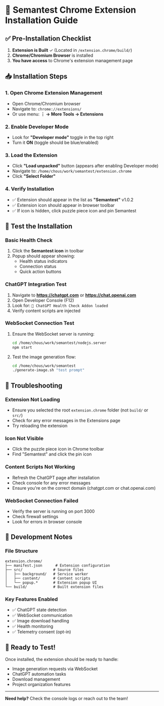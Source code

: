 # 🧩 Semantest Chrome Extension Installation Guide

## ✅ Pre-Installation Checklist

1. **Extension is Built** ✓ (Located in `/extension.chrome/build/`)
2. **Chrome/Chromium Browser** is installed
3. **You have access** to Chrome's extension management page

## 📥 Installation Steps

### 1. Open Chrome Extension Management
- Open Chrome/Chromium browser
- Navigate to: `chrome://extensions/`
- Or use menu: **⋮ → More Tools → Extensions**

### 2. Enable Developer Mode
- Look for **"Developer mode"** toggle in the top right
- Turn it **ON** (toggle should be blue/enabled)

### 3. Load the Extension
- Click **"Load unpacked"** button (appears after enabling Developer mode)
- Navigate to: `/home/chous/work/semantest/extension.chrome`
- Click **"Select Folder"**

### 4. Verify Installation
- ✅ Extension should appear in the list as **"Semantest"** v1.0.2
- ✅ Extension icon should appear in browser toolbar
- ✅ If icon is hidden, click puzzle piece icon and pin Semantest

## 🧪 Test the Installation

### Basic Health Check
1. Click the **Semantest icon** in toolbar
2. Popup should appear showing:
   - Health status indicators
   - Connection status
   - Quick action buttons

### ChatGPT Integration Test
1. Navigate to **https://chatgpt.com** or **https://chat.openai.com**
2. Open Developer Console (F12)
3. Look for: `🏥 ChatGPT Health Check Addon loaded`
4. Verify content scripts are injected

### WebSocket Connection Test
1. Ensure the WebSocket server is running:
   ```bash
   cd /home/chous/work/semantest/nodejs.server
   npm start
   ```

2. Test the image generation flow:
   ```bash
   cd /home/chous/work/semantest
   ./generate-image.sh "test prompt"
   ```

## 🔧 Troubleshooting

### Extension Not Loading
- Ensure you selected the root `extension.chrome` folder (not `build/` or `src/`)
- Check for any error messages in the Extensions page
- Try reloading the extension

### Icon Not Visible
- Click the puzzle piece icon in Chrome toolbar
- Find "Semantest" and click the pin icon

### Content Scripts Not Working
- Refresh the ChatGPT page after installation
- Check console for any error messages
- Ensure you're on the correct domain (chatgpt.com or chat.openai.com)

### WebSocket Connection Failed
- Verify the server is running on port 3000
- Check firewall settings
- Look for errors in browser console

## 📝 Development Notes

### File Structure
```
extension.chrome/
├── manifest.json      # Extension configuration
├── src/              # Source files
│   ├── background/   # Service worker
│   ├── content/      # Content scripts
│   └── popup.*       # Extension popup UI
└── build/            # Built extension files
```

### Key Features Enabled
- ✅ ChatGPT state detection
- ✅ WebSocket communication
- ✅ Image download handling
- ✅ Health monitoring
- ✅ Telemetry consent (opt-in)

## 🚀 Ready to Test!

Once installed, the extension should be ready to handle:
- Image generation requests via WebSocket
- ChatGPT automation tasks
- Download management
- Project organization features

---

**Need help?** Check the console logs or reach out to the team!